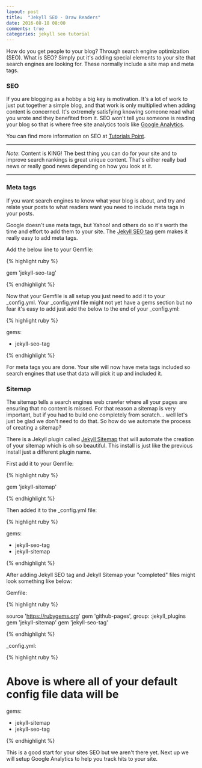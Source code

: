 ```yaml
---
layout: post
title:  "Jekyll SEO - Draw Readers"
date: 2016-08-18 08:00
comments: true
categories: jekyll seo tutorial
---
```




How do you get people to your blog?  Through search engine optimization (SEO).  What is SEO? Simply put it's adding special elements to your site that search engines are looking for.  These normally include a site map and meta tags.

### SEO

If you are blogging as a hobby a big key is motivation.  It's a lot of work to just put together a simple blog, and that work is only multiplied when adding content is concerned.  It's extremely satisfying knowing someone read what you wrote and they benefited from it.  SEO won't tell you someone is reading your blog so that is where free site analytics tools like [Google Analytics][google-analytics].

You can find more information on SEO at [Tutorials Point][tutorialpoint-seo].

---
*Note*: Content is KING!  The best thing you can do for your site and to improve search rankings is great unique content.  That's either really bad news or really good news depending on how you look at it.

---

### Meta tags

If you want search engines to know what your blog is about, and try and relate your posts to what readers want you need to include meta tags in your posts.

Google doesn't use meta tags, but Yahoo! and others do so it's worth the time and effort to add them to your site.  The [Jekyll SEO tag][jekyll-seo-tag] gem makes it really easy to add meta tags.

Add the below line to your Gemfile:

{% highlight ruby %}

gem 'jekyll-seo-tag'

{% endhighlight %}

Now that your Gemfile is all setup you just need to add it to your _config.yml.  Your _config.yml file might not yet have a gems section but no fear it's easy to add just add the below to the end of your _config.yml:


{% highlight ruby %}

gems:
  - jekyll-seo-tag

{% endhighlight %}

For meta tags you are done.  Your site will now have meta tags included so search engines that use that data will pick it up and included it.


### Sitemap

The sitemap tells a search engines web crawler where all your pages are ensuring that no content is missed.  For that reason a sitemap is very important, but if you had to build one completely from scratch... well let's just be glad we don't need to do that.  So how do we automate the process of creating a sitemap?

There is a Jekyll plugin called [Jekyll Sitemap][jekyll-sitemap] that will automate the creation of your sitemap which is oh so beautiful.  This install is just like the previous install just a different plugin name.

First add it to your Gemfile:

{% highlight ruby %}

gem 'jekyll-sitemap'

{% endhighlight %}

Then added it to the _config.yml file:

{% highlight ruby %}

gems:
  - jekyll-seo-tag
  - jekyll-sitemap

{% endhighlight %}

After adding Jekyll SEO tag and Jekyll Sitemap your "completed" files might look something like below:

Gemfile:

{% highlight ruby %}

source 'https://rubygems.org'
gem 'github-pages', group: :jekyll_plugins
gem 'jekyll-sitemap'
gem 'jekyll-seo-tag'

{% endhighlight %}

_config.yml:

{% highlight ruby %}

# Above is where all of your default config file data will be

gems:
  - jekyll-sitemap
  - jekyll-seo-tag

{% endhighlight %}

This is a good start for your sites SEO but we aren't there yet.  Next up we will setup Google Analytics to help you track hits to your site.

[jekyll-sitemap]: https://github.com/jekyll/jekyll-sitemap
[jekyll-seo-tag]: https://github.com/jekyll/jekyll-seo-tag
[google-analytics]: https://analytics.google.com/
[tutorialpoint-seo]: http://www.tutorialspoint.com/seo/
